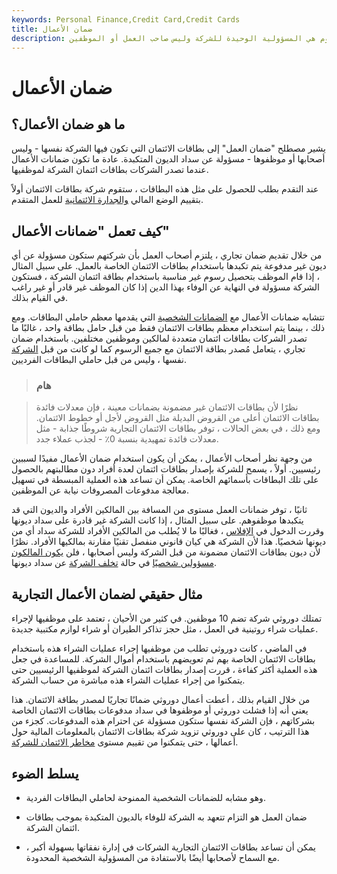 ```yaml
---
keywords: Personal Finance,Credit Card,Credit Cards
title: ضمان الأعمال
description: ضمان العمل هو اتفاقية بطاقة ائتمان حيث تكون الرسوم هي المسؤولية الوحيدة للشركة وليس صاحب العمل أو الموظفين.
---
```


# ضمان الأعمال
## ما هو ضمان الأعمال؟

يشير مصطلح "ضمان العمل" إلى بطاقات الائتمان التي تكون فيها الشركة نفسها - وليس أصحابها أو موظفوها - مسؤولة عن سداد الديون المتكبدة. عادة ما تكون ضمانات الأعمال عندما تصدر الشركات بطاقات ائتمان الشركة لموظفيها.

عند التقدم بطلب للحصول على مثل هذه البطاقات ، ستقوم شركة بطاقات الائتمان أولاً بتقييم الوضع المالي [والجدارة الائتمانية](/credit-worthiness) للعمل المتقدم.

## كيف تعمل "ضمانات الأعمال"

من خلال تقديم ضمان تجاري ، يلتزم أصحاب العمل بأن شركتهم ستكون مسؤولة عن أي ديون غير مدفوعة يتم تكبدها باستخدام بطاقات الائتمان الخاصة بالعمل. على سبيل المثال ، إذا قام الموظف بتحصيل رسوم غير مناسبة باستخدام بطاقة ائتمان الشركة ، فستكون الشركة مسؤولة في النهاية عن الوفاء بهذا الدين إذا كان الموظف غير قادر أو غير راغب في القيام بذلك.

تتشابه ضمانات الأعمال مع [الضمانات الشخصية](/personal-guarantee) التي يقدمها معظم حاملي البطاقات. ومع ذلك ، بينما يتم استخدام معظم بطاقات الائتمان فقط من قبل حامل بطاقة واحد ، غالبًا ما تصدر الشركات بطاقات ائتمان متعددة لمالكين وموظفين مختلفين. باستخدام ضمان تجاري ، يتعامل مُصدر بطاقة الائتمان مع جميع الرسوم كما لو كانت من قبل [الشركة](/corporation) نفسها ، وليس من قبل حاملي البطاقات الفرديين.

> ### هام

> نظرًا لأن بطاقات الائتمان غير مضمونة بضمانات معينة ، فإن معدلات فائدة بطاقات الائتمان أعلى من القروض البديلة مثل القروض لأجل أو خطوط الائتمان. ومع ذلك ، في بعض الحالات ، توفر بطاقات الائتمان التجارية شروطًا جذابة - مثل معدلات فائدة تمهيدية بنسبة 0٪ - لجذب عملاء جدد.

>

من وجهة نظر أصحاب الأعمال ، يمكن أن يكون استخدام ضمان الأعمال مفيدًا لسببين رئيسيين. أولاً ، يسمح للشركة بإصدار بطاقات ائتمان لعدة أفراد دون مطالبتهم بالحصول على تلك البطاقات بأسمائهم الخاصة. يمكن أن تساعد هذه العملية المبسطة في تسهيل معالجة مدفوعات المصروفات نيابة عن الموظفين.

ثانيًا ، توفر ضمانات العمل مستوى من المسافة بين المالكين الأفراد والديون التي قد يتكبدها موظفوهم. على سبيل المثال ، إذا كانت الشركة غير قادرة على سداد ديونها وقررت الدخول في [الإفلاس](/bankruptcy) ، فغالبًا ما لا يُطلب من المالكين الأفراد للشركة سداد أي من ديونها شخصيًا. هذا لأن الشركة هي كيان قانوني منفصل تقنيًا مقارنة بمالكيها الأفراد. نظرًا لأن ديون بطاقات الائتمان مضمونة من قبل الشركة وليس أصحابها ، فلن [يكون المالكون مسؤولين شخصيًا](/limitedliability) في حالة [تخلف الشركة](/default2) عن سداد ديونها.

## مثال حقيقي لضمان الأعمال التجارية

تمتلك دوروثي شركة تضم 10 موظفين. في كثير من الأحيان ، تعتمد على موظفيها لإجراء عمليات شراء روتينية في العمل ، مثل حجز تذاكر الطيران أو شراء لوازم مكتبية جديدة.

في الماضي ، كانت دوروثي تطلب من موظفيها إجراء عمليات الشراء هذه باستخدام بطاقات الائتمان الخاصة بهم ثم تعويضهم باستخدام أموال الشركة. للمساعدة في جعل هذه العملية أكثر كفاءة ، قررت إصدار بطاقات ائتمان الشركة لموظفيها الرئيسيين حتى يتمكنوا من إجراء عمليات الشراء هذه مباشرة من حساب الشركة.

من خلال القيام بذلك ، أعطت أعمال دوروثي ضمانًا تجاريًا لمصدر بطاقة الائتمان. هذا يعني أنه إذا فشلت دوروثي أو موظفوها في سداد مدفوعات بطاقات الائتمان الخاصة بشركاتهم ، فإن الشركة نفسها ستكون مسؤولة عن احترام هذه المدفوعات. كجزء من هذا الترتيب ، كان على دوروثي تزويد شركة بطاقات الائتمان بالمعلومات المالية حول أعمالها ، حتى يتمكنوا من تقييم مستوى [مخاطر الائتمان للشركة](/creditrisk).

## يسلط الضوء

- وهو مشابه للضمانات الشخصية الممنوحة لحاملي البطاقات الفردية.

- ضمان العمل هو التزام تتعهد به الشركة للوفاء بالديون المتكبدة بموجب بطاقات ائتمان الشركة.

- يمكن أن تساعد بطاقات الائتمان التجارية الشركات في إدارة نفقاتها بسهولة أكبر ، مع السماح لأصحابها أيضًا بالاستفادة من المسؤولية الشخصية المحدودة.

